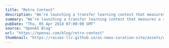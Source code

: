 ```yaml
---
title: "Retro Contest"
description: "We’re launching a transfer learning contest that measures a reinforcement learning algorithm’s ability to generalize from previous experience."
summary: "We’re launching a transfer learning contest that measures a reinforcement learning algorithm’s ability to generalize from previous experience."
pubDate: "Thu, 05 Apr 2018 07:00:00 GMT"
source: "OpenAI Blog"
url: "https://openai.com/blog/retro-contest"
thumbnail: "https://raisex-llc.github.io/ai-news-curation-site/assets/openai_logo.png"
---
```


